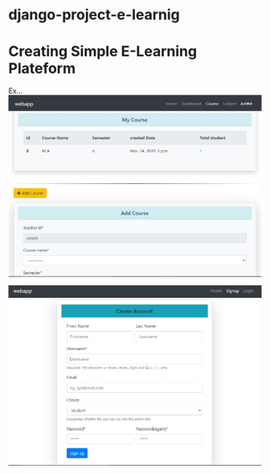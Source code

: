 # django-project-e-learnig
# Creating Simple E-Learning Plateform
Ex...
![](screenshoot/Screenshot%202020-12-02%20212853.jpg)


![](screenshoot/Screenshot%202020-12-02%20212947.jpg)
